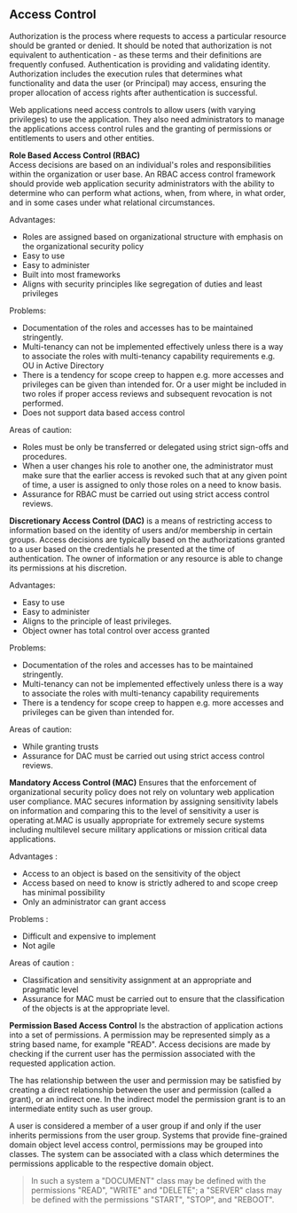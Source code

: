 ## Access Control	

Authorization is the process where requests to access a particular resource should be granted or denied. It should be noted that authorization is not equivalent to authentication - as these terms and their definitions are frequently confused. 
Authentication is providing and validating identity. 
Authorization includes the execution rules that determines what functionality and data the user (or Principal) may access, ensuring the proper allocation of access rights after authentication is successful. 

Web applications need access controls to allow users (with varying privileges) to use the application. They also need administrators to manage the applications access control rules and the granting of permissions or entitlements to users and other entities. 


**Role Based Access Control (RBAC)**	
Access decisions are based on an individual's roles and responsibilities within the organization or user base. An RBAC access control framework should provide web application security administrators with the ability to determine who can perform what actions, when, from where, in what order, and in some cases under what relational circumstances. 

Advantages: 

 * Roles are assigned based on organizational structure with emphasis on the organizational security policy 
 * Easy to use 
 * Easy to administer 
 * Built into most frameworks 
 * Aligns with security principles like segregation of duties and least privileges 

Problems: 

 * Documentation of the roles and accesses has to be maintained stringently. 
 * Multi-tenancy can not be implemented effectively unless there is a way to associate the roles with multi-tenancy capability requirements e.g. OU in Active 	Directory	
 * There is a tendency for scope creep to happen e.g. more accesses and privileges can be given than intended for. Or a user might be included in two roles if proper access reviews and subsequent revocation is not performed.
 * Does not support data based access control 

Areas of caution: 

* Roles must be only be transferred or delegated using strict sign-offs and procedures. 
* When a user changes his role to another one, the administrator must make sure that the earlier access is revoked such that at any given point of time, a user is assigned to only those roles on a need to know basis.  
* Assurance for RBAC must be carried out using strict access control reviews. 

**Discretionary Access Control (DAC)** 
 is a means of restricting access to information based on the identity of users and/or membership in certain groups. Access decisions are typically based on the authorizations granted to a user based on the credentials he presented at the time of authentication. The owner of information or any resource is able to change its permissions at his discretion. 

 Advantages: 

  * Easy to use 
  * Easy to administer 
  * Aligns to the principle of least privileges. 
  * Object owner has total control over access granted 

 Problems:  

  * Documentation of the roles and accesses has to be maintained stringently. 
  * Multi-tenancy can not be implemented effectively unless there is a way to associate the roles with multi-tenancy capability requirements   
  * There is a tendency for scope creep to happen e.g. more accesses and privileges can be given than intended for. 

 Areas of caution: 

  * While granting trusts 
  * Assurance for DAC must be carried out using strict access control reviews.

**Mandatory Access Control (MAC)** 
Ensures that the enforcement of organizational security policy does not rely on voluntary web application user compliance. MAC secures information by assigning sensitivity labels on information and comparing this to the level of sensitivity a user is operating at.MAC is usually appropriate for extremely secure systems including multilevel secure military applications or mission critical data applications. 

Advantages : 

 * Access to an object is based on the sensitivity of the object 
 * Access based on need to know is strictly adhered to and scope creep has minimal possibility 
 * Only an administrator can grant access 

Problems : 

 * Difficult and expensive to implement 
 * Not agile 

Areas of caution : 

 * Classification and sensitivity assignment at an appropriate and pragmatic level 
 * Assurance for MAC must be carried out to ensure that the classification of the objects is at the appropriate level. 

**Permission Based Access Control**	
Is the abstraction of application actions into a set of permissions. A permission may be represented simply as a string based name, for example "READ". Access decisions are made by checking if the current user has the permission associated with the requested application action. 

The has relationship between the user and permission may be satisfied by creating a direct relationship between the user and permission (called a grant), or an indirect one. In the indirect model the permission grant is to an intermediate entity such as user group. 

A user is considered a member of a user group if and only if the user inherits permissions from the user group.  Systems that provide fine-grained domain object level access control, permissions may be grouped into classes. The system can be associated with a class which determines the permissions applicable to the respective domain object. 
>In such a system a "DOCUMENT" class may be defined with the permissions "READ", "WRITE" and "DELETE"; a "SERVER" class may be defined with the permissions "START", "STOP", and "REBOOT".